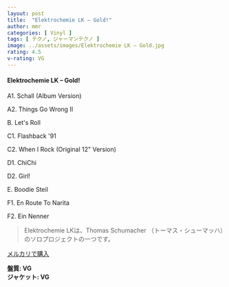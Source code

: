 ```yaml
---
layout: post
title:  "Elektrochemie LK – Gold!"
author: mmr
categories: [ Vinyl ]
tags: [ テクノ, ジャーマンテクノ ]
image: ../assets/images/Elektrochemie LK – Gold.jpg
rating: 4.5
v-rating: VG
---
```


#### Elektrochemie LK – Gold!

A1. Schall (Album Version)

A2. Things Go Wrong II

B. Let's Roll

C1. Flashback '91

C2. When I Rock (Original 12" Version)

D1. ChiChi

D2. Girl!

E. Boodie Steil

F1. En Route To Narita

F2. Ein Nenner

> Elektrochemie LKは、Thomas Schumacher （トーマス・シューマッハ）のソロプロジェクトの一つです。


[メルカリで購入](https://jp.mercari.com/item/m11889088321)

<div class="mt-4 mb-4 d-flex align-items-center">
<strong class="mr-1">盤質: VG</strong>
</div>
<div class="mt-4 mb-4 d-flex align-items-center">
<strong class="mr-1">ジャケット: VG</strong>
</div>

